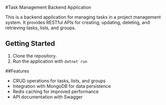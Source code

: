 #Task Management Backend Application

This is a backend application for managing tasks in a project management system. It provides RESTful APIs for creating, updating, deleting, and retrieving tasks, lists, and groups.

## Getting Started

1. Clone the repository.
2. Run the application with `dotnet run`

##Features

- CRUD operations for tasks, lists, and groups
- Integration with MongoDB for data persistence
- Redis caching for improved performance
- API documentation with Swagger
